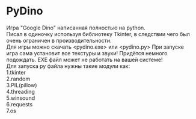 # PyDino
Игра "Google Dino" написанная полностью на python.  
Писал в одиночку используя библиотеку Tkinter, в следствии чего был очень ограничен в производительности.  
Для игры можно скачать <pydino.exe> или <pydino.py>
При запуске игра сама установит все текстуры и звуки! Придётся немного подождать. 
EXE файл может не работать на вашей системе!  
Для запуска py файла нужны такие модули как:  
1.tkinter  
2.random  
3.PIL(pillow)  
4.threading  
5.winsound  
6.requests  
7.os  
